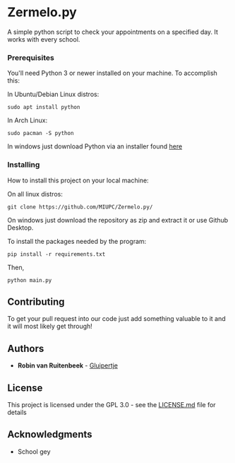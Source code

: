 # Zermelo.py

A simple python script to check your appointments on a specified day. It works with every school. 
 
### Prerequisites
You'll need Python 3 or newer installed on your machine. To accomplish this: 

In Ubuntu/Debian Linux distros:
```
sudo apt install python
```

In Arch Linux:
```
sudo pacman -S python
```

In windows just download Python via an installer found [here](https://www.python.org/ftp/python/3.7.3/python-3.7.3.exe)

### Installing

How to install this project on your local machine:

On all linux distros:
```
git clone https://github.com/MIUPC/Zermelo.py/
```

On windows just download the repository as zip and extract it or use Github Desktop.

To install the packages needed by the program:
```
pip install -r requirements.txt
```
Then,
```
python main.py
```

## Contributing
To get your pull request into our code just add something valuable to it and it will most likely get through!

## Authors

* **Robin van Ruitenbeek** - [Gluipertje](https://github.com/Gluipertje)

## License

This project is licensed under the GPL 3.0 - see the [LICENSE.md](LICENSE.md) file for details

## Acknowledgments

* School gey

